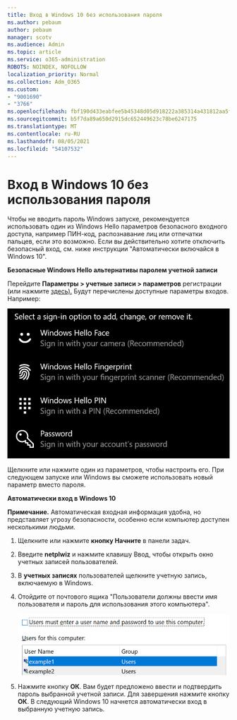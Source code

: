 ```yaml
---
title: Вход в Windows 10 без использования пароля
ms.author: pebaum
author: pebaum
manager: scotv
ms.audience: Admin
ms.topic: article
ms.service: o365-administration
ROBOTS: NOINDEX, NOFOLLOW
localization_priority: Normal
ms.collection: Adm_O365
ms.custom:
- "9001690"
- "3766"
ms.openlocfilehash: fbf190d433eabfee5b45348d05d918222a385314a431812aa5f5926aacf11560
ms.sourcegitcommit: b5f7da89a650d2915dc652449623c78be6247175
ms.translationtype: MT
ms.contentlocale: ru-RU
ms.lasthandoff: 08/05/2021
ms.locfileid: "54107532"
---
```

# <a name="sign-in-to-windows-10-without-using-a-password"></a>Вход в Windows 10 без использования пароля

Чтобы не вводить пароль Windows запуске, рекомендуется использовать один из Windows Hello параметров безопасного входного доступа, например ПИН-код, распознавание лиц или отпечатки пальцев, если это возможно. Если вы действительно хотите отключить безопасный вход, см. ниже инструкции "Автоматически включайся в Windows 10".

**Безопасные Windows Hello альтернативы паролем учетной записи**

Перейдите **Параметры > учетные записи > параметров** регистрации (или нажмите [здесь).](ms-settings:signinoptions?activationSource=GetHelp) Будут перечислены доступные параметры входов. Например:

![Параметры входов.](media/sign-in-options.png)

Щелкните или нажмите один из параметров, чтобы настроить его. При следующем запуске или Windows вы сможете использовать новый параметр вместо пароля. 

**Автоматически вход в Windows 10**

**Примечание.** Автоматическая входная информация удобна, но представляет угрозу безопасности, особенно если компьютер доступен несколькими людьми. 

1. Щелкните или нажмите **кнопку Начните** в панели задач.

2. Введите **netplwiz** и нажмите клавишу Ввод, чтобы открыть окно учетных записей пользователей.

3. В **учетных записях** пользователей щелкните учетную запись, включаемую в Windows.

4. Отойдите от почтового ящика "Пользователи должны ввести имя пользователя и пароль для использования этого компьютера".

    ![Пользователи должны ввести имя пользователя и пароль.](media/users-must-enter-username.png)

5. Нажмите кнопку **ОК**. Вам будет предложено ввести и подтвердить пароль выбранной учетной записи. Для завершения нажмите кнопку **ОК**. В следующий Windows 10 начнется автоматически вход в выбранную учетную запись.
